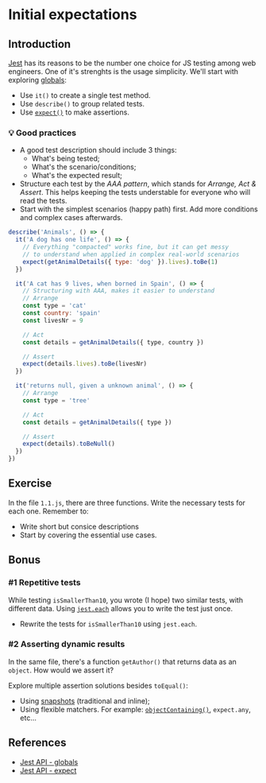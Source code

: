 # Initial expectations

## Introduction

[Jest](https://jestjs.io/) has its reasons to be the number one choice for JS testing among web engineers. One of it's strenghts is the usage simplicity.
We'll start with exploring [globals](https://jestjs.io/docs/en/api):

- Use `it()` to create a single test method.
- Use `describe()` to group related tests.
- Use [`expect()`](https://jestjs.io/docs/en/expect) to make assertions.

### 💡 Good practices

- A good test description should include 3 things:
  - What's being tested;
  - What's the scenario/conditions;
  - What's the expected result;
- Structure each test by the _AAA pattern_, which stands for _Arrange, Act & Assert_. This helps keeping the tests understable for everyone who will read the tests.
- Start with the simplest scenarios (happy path) first. Add more conditions and complex cases afterwards.

```js
describe('Animals', () => {
  it('A dog has one life', () => {
    // Everything "compacted" works fine, but it can get messy
    // to understand when applied in complex real-world scenarios
    expect(getAnimalDetails({ type: 'dog' }).lives).toBe(1)
  })

  it('A cat has 9 lives, when borned in Spain', () => {
    // Structuring with AAA, makes it easier to understand
    // Arrange
    const type = 'cat'
    const country: 'spain'
    const livesNr = 9

    // Act
    const details = getAnimalDetails({ type, country })

    // Assert
    expect(details.lives).toBe(livesNr)
  })

  it('returns null, given a unknown animal', () => {
    // Arrange
    const type = 'tree'

    // Act
    const details = getAnimalDetails({ type })

    // Assert
    expect(details).toBeNull()
  })
})
```

## Exercise

In the file `1.1.js`, there are three functions. Write the necessary tests for each one. Remember to:

- Write short but consice descriptions
- Start by covering the essential use cases.

## Bonus

### #1 Repetitive tests

While testing `isSmallerThan10`, you wrote (I hope) two similar tests, with different data. Using [`jest.each`](https://jestjs.io/docs/en/api#testeachtablename-fn-timeout) allows you to write the test just once.

- Rewrite the tests for `isSmallerThan10` using `jest.each`.

### #2 Asserting dynamic results

In the same file, there's a function `getAuthor()` that returns data as an `object`. How would we assert it?

Explore multiple assertion solutions besides `toEqual()`:

- Using [snapshots](https://jestjs.io/docs/en/expect#tomatchsnapshotpropertymatchers-hint) (traditional and inline);
- Using flexible matchers. For example: [`objectContaining()`](https://jestjs.io/docs/en/expect#expectobjectcontainingobject), `expect.any`, etc...

## References

- [Jest API - globals](https://jestjs.io/docs/en/api)
- [Jest API - expect](https://jestjs.io/docs/en/expect)
